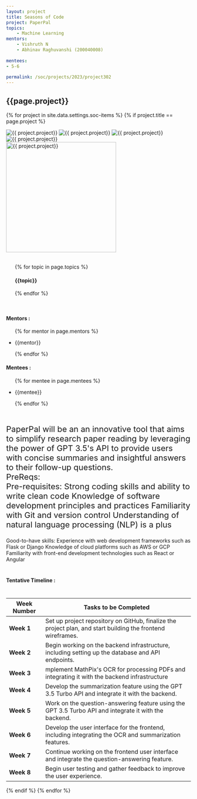 ```yaml
---
layout: project
title: Seasons of Code
project: PaperPal
topics:
    - Machine Learning
mentors:
    - Vishruth N
    - Abhinav Raghuvanshi (200040008)
    
mentees:
- 5-6
    
permalink: /soc/projects/2023/project302
---
```


<h2 class="display1 m-3 p-3 text-center project-title">{{page.project}}</h2>

{% for project in site.data.settings.soc-items %}
{% if project.title == page.project %}
<div class ="img-soc d-block"> 
    <img src="{{ site.baseurl }}/{{ project.image }}" alt="{{ project.project}}" class="image-1">
    <img src="{{ site.baseurl }}/{{ project.image }}" alt="{{ project.project}}" class="image-2">
    <img src="{{ site.baseurl }}/{{ project.image }}" alt="{{ project.project}}" class="image-3">
    <img src="{{ site.baseurl }}/{{ project.image }}" alt="{{ project.project}}" class="image-4">
</div>
<div class = "mobile-img-soc">
  <img src="{{ site.baseurl }}/{{ project.image }}"  width = "300" height="300" alt="{{ project.project}}" class="border rounded">
  </div>
<div>
    <br>
    <ul>
        {% for topic in page.topics %}
        <li style = "display: inline"><h4 class="text-primary text-center">{{topic}}</h4></li>
        {% endfor %}
    </ul>
    <br>
    <h4 class="display3  ">Mentors :</h4> 
    <ul>
        {% for mentor in page.mentors %}
        <li><p class="lead">{{mentor}}</p></li>
        {% endfor %}
    </ul>
    <h4 class="display3  ">Mentees :</h4> 
    <ul>
        {% for mentee in page.mentees %}
        <li><p class="lead">{{mentee}}</p></li>
        {% endfor %}
    </ul>
</div>
<div>
    <p class="display3 project-desc" style = "font-size:22px;" >
        <br>
      PaperPal will be an an innovative tool that aims to simplify research paper reading by leveraging the power of GPT 3.5's API to provide users with concise summaries and insightful answers to their follow-up questions.
<br>
PreReqs:
<br>
Pre-requisites:
Strong coding skills and ability to write clean code
Knowledge of software development principles and practices
Familiarity with Git and version control
Understanding of natural language processing (NLP) is a plus<br>

Good-to-have skills:
Experience with web development frameworks such as Flask or Django
Knowledge of cloud platforms such as AWS or GCP
Familiarity with front-end development technologies such as React or Angular
</p>
<div class ="d-flex">
<div>
    <h4 class="display3" style="margin:40px 0px 40px 0px;">Tentative Timeline :</h4>
    <table class = "table table-striped">
  <thead>
    <tr>
      <th>Week Number</th>
      <th>Tasks to be Completed</th>
    </tr>
  </thead>
  <tbody>
    <tr>
      <td><strong>Week 1</strong></td>
      <td>Set up project repository on GitHub, finalize the project plan, and start building the frontend wireframes.
</td>
    </tr>
    <tr>
      <td><strong>Week 2 </strong></td>
      <td>Begin working on the backend infrastructure, including setting up the database and API endpoints.
</td>
    </tr>
    <tr>
      <td><strong>Week 3</strong></td>
      <td>mplement MathPix's OCR for processing PDFs and integrating it with the backend infrastructure </td>
    </tr>
    <tr>
      <td><strong>Week 4 </strong></td>
      <td>Develop the summarization feature using the GPT 3.5 Turbo API and integrate it with the backend.</td>
    </tr>
    <tr>
      <td><strong>Week 5</strong></td>
      <td>Work on the question-answering feature using the GPT 3.5 Turbo API and integrate it with the backend.</td>
    </tr>
    <tr>
      <td><strong>Week 6</strong></td>
      <td>Develop the user interface for the frontend, including integrating the OCR and summarization features.</td>
    </tr>
    <tr>
      <td><strong>Week 7</strong></td>
      <td>Continue working on the frontend user interface and integrate the question-answering feature.</td>
    </tr>
    <tr>
      <td><strong>Week 8</strong></td>
      <td>Begin user testing and gather feedback to improve the user experience.
</td>
    </tr>
        </tbody>
    </table>
</div>
</div>
{% endif %}
{% endfor %}
